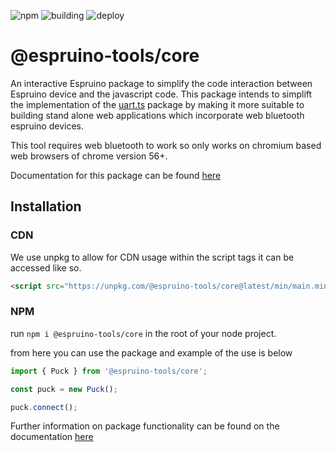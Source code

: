 ![npm](https://img.shields.io/npm/v/@espruino-tools/core)
![building](https://img.shields.io/azure-devops/build/espruino-tooling/Espruino%2520tools/14)
![deploy](https://img.shields.io/azure-devops/build/espruino-tooling/Espruino%2520tools/14?color=blue&label=deployment)

# @espruino-tools/core

An interactive Espruino package to simplify the code interaction between Espruino device and the javascript code. This package intends to simplift the implementation of the [uart.ts]("123") package by making it more suitable to building stand alone web applications which incorporate web bluetooth espruino devices.

This tool requires web bluetooth to work so only works on chromium based web browsers of chrome version 56+.

Documentation for this package can be found [here]("https://documentation-espruino-tools.vercel.app/")

## Installation

### CDN

We use unpkg to allow for CDN usage within the script tags it can be accessed like so.

```html
<script src="https://unpkg.com/@espruino-tools/core@latest/min/main.min.js"></script>
```

### NPM

run `npm i @espruino-tools/core` in the root of your node project.

from here you can use the package and example of the use is below

```javascript
import { Puck } from '@espruino-tools/core';

const puck = new Puck();

puck.connect();
```

Further information on package functionality can be found on the documentation [here]("https://documentation-espruino-tools.vercel.app/")
